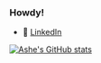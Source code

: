 ### Howdy!

- :office: [LinkedIn](https://www.linkedin.com/in/ashelane)


[![Ashe's GitHub stats](https://github-readme-stats.vercel.app/api?username=ashexs&count_private=true)](https://github.com/ashexs/github-readme-stats)
